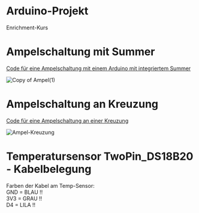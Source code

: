 # Arduino-Projekt
Enrichment-Kurs

<h1>Ampelschaltung mit Summer</h1>
<a href="Ampelschaltung mit Summer">Code für eine Ampelschaltung mit einem Arduino mit integriertem Summer</a>

![Copy of Ampel(1)](https://user-images.githubusercontent.com/88386049/141510991-65446160-3da0-48da-9d5d-05244543f446.png)

<h1>Ampelschaltung an Kreuzung</h1>
<a href="Ampelschaltung Kreuzung">Code für eine Ampelschaltung an einer Kreuzung</a>

![Ampel-Kreuzung](https://user-images.githubusercontent.com/88386049/141518733-66d97b81-f237-4703-9cc0-9f948c1c499a.png)

<h1>Temperatursensor TwoPin_DS18B20 - Kabelbelegung</h1>
Farben der Kabel am Temp-Sensor:<br>
GND = BLAU !!<br>
3V3 = GRAU !!<br>
D4  = LILA !!<br>
